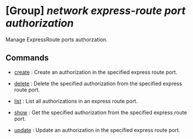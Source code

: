 # [Group] _network express-route port authorization_

Manage ExpressRoute ports authorzation.

## Commands

- [create](/Commands/network/express-route/port/authorization/_create.md)
: Create an authorization in the specified express route port.

- [delete](/Commands/network/express-route/port/authorization/_delete.md)
: Delete the specified authorization from the specified express route port.

- [list](/Commands/network/express-route/port/authorization/_list.md)
: List all authorizations in an express route port.

- [show](/Commands/network/express-route/port/authorization/_show.md)
: Get the specified authorization from the specified express route port.

- [update](/Commands/network/express-route/port/authorization/_update.md)
: Update an authorization in the specified express route port.
